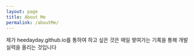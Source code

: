 ```yaml
---
layout: page
title: About Me
permalink: /aboutMe/
---
```


제가 heedayday.github.io를 통하여 하고 싶은 것은 
매일 쌓여가는 기록을 통해 개발 실력을 올리는 것입니다
